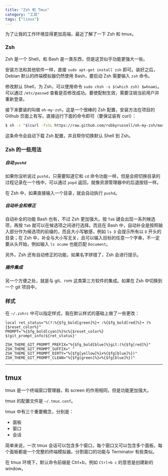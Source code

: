 ```yaml
---
title: "Zsh 和 Tmux"
category: "工具"
tags: ["linux"]
---
```


为了让我的工作环境显得更加高端，最近了解了一下 Zsh 和 tmux。

### Zsh

Zsh 是一个 Shell，和 Bash 是一类东西，但是这货似乎功能更强大一些。

安装方法和其他软件一样，直接 `sudo apt-get install zsh` 即可。装好之后，Debian 默认的终端模拟器仍然使用 Bash，要启动 Zsh 需要输入 `zsh` 命令。

修改默认 Shell，为 Zsh，可以使用命令 `sudo chsh -s $(which zsh) $whoami`。可以通过 `/etc/passwd` 查看是否修改成功。要使配制生效，需要注销当前用户并重新登录。

接下来要装的叫做 `oh-my-zsh`，这是一个很棒的 Zsh 配置，安装方法在项目的 Github 页面上有写，直接运行下面的命令即可（要保证装有 curl）：

``` bash
$ sh -c "$(curl -fsSL https://raw.github.com/robbyrussell/oh-my-zsh/master/tools/install.sh)"
```

这条命令会自动下载 Zsh 配置，并且帮你切换默认 Shell 到 Zsh。

### Zsh 的一些用法

##### 自动 `pushd`

如果你没听说过 `pushd`，只需要知道它和 `cd` 命令功能一样，但是会把切换目录的过程记录在一个栈中，可以通过 `popd` 返回，就像资源管理器中的后退按钮一样。

在 Zsh 中，如果直接输入一个目录，就会自动执行 `pushd`。

##### 自动补全和修正

自动补全的功能 Bash 也有，不过 Zsh 更加强大。按 `Tab` 键会出现一系列候选项，再按 `Tab` 就可以在候选项之间进行选择。而且在 Bash 中，自动补全是按照输入部分作为候选项的前缀的，而且大小写敏感，例如 `ls D` 会提示所有以 `D` 开头的目录；在 Zsh 中，补全与大小写无关，且可以输入目标的任意一个字串，不一定要从头开始，例如输入 `ls ocume` 也能匹配 `Document`。

另外，Zsh 还有自动修正的功能，如果名字拼错了，Zsh 会进行提示。

##### 插件集成

另一个方便之处，就是与 git、rvm 这类第三方软件的集成。如果在 Zsh 中切换到一个 git 项目中，

### 样式

在 `~/.zshrc` 中可以指定样式，我在默认样式的基础上做了一些更改：

```
local ret_status="%(?:%{$fg_bold[green]%}➜ :%{$fg_bold[red]%}➜ )%{$reset_color%}"
PROMPT='%{$fg_bold[cyan]%}%c%{$reset_color%} $(git_prompt_info)${ret_status}'

ZSH_THEME_GIT_PROMPT_PREFIX="%{$fg_bold[blue]%}git:(%{$fg[red]%}"
ZSH_THEME_GIT_PROMPT_SUFFIX=" "
ZSH_THEME_GIT_PROMPT_DIRTY="%{$fg[yellow]%}✗%{$fg[blue]%})"
ZSH_THEME_GIT_PROMPT_CLEAN="%{$fg[green]%}✔%{$fg[blue]%})"
```

- - -

## tmux

tmux 是一个终端窗口管理器，和 screen 的作用相同，但是功能更加强大。

tmux 的配置文件是 `~/.tmux.conf`。

tmux 中有三个重要概念，分别是：

- 面板
- 窗口
- 会话

简单来说，一次 tmux 会话可以包含多个窗口，每个窗口又可以包含多个面板，每个面板都是一个完整的终端模拟器。分割窗口的功能与 Terminator 有些类似。

在 tmux 环境下，默认命令前缀是 Ctrl+b，例如 `Ctrl+b c` 的意思是创建新的 window。
